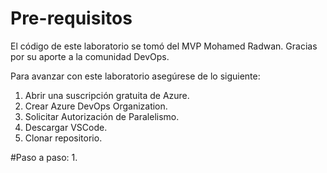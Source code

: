 # Pre-requisitos

El código de este laboratorio se tomó del MVP Mohamed Radwan. Gracias por su aporte a la comunidad DevOps.

Para avanzar con este laboratorio asegúrese de lo siguiente:

1. Abrir una suscripción gratuita de Azure.
2. Crear Azure DevOps Organization.
3. Solicitar Autorización de Paralelismo.
4. Descargar VSCode.
5. Clonar repositorio.

#Paso a paso:
1. 
